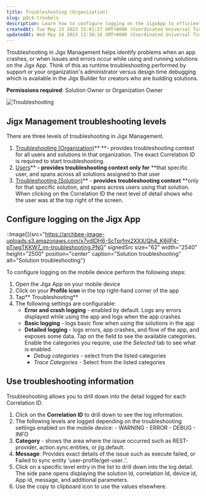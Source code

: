 ```yaml
---
title: Troubleshooting (Organization)
slug: pQc4-troubels
description: Learn how to configure logging on the JigxApp to efficiently resolve issues with this helpful document. Designed for Solution Owners or Organization Owners, it offers expert advice on troubleshooting and utilizing troubleshooting information effectively f
createdAt: Tue May 23 2023 15:01:27 GMT+0000 (Coordinated Universal Time)
updatedAt: Wed May 24 2023 13:30:16 GMT+0000 (Coordinated Universal Time)
---
```


Troubleshooting in Jigx Management helps identify problems when an app crashes, or when issues and errors occur while using and running solutions on the Jigx App. Think of this as runtime troubleshooting performed by support or your organization's administrator versus design time debugging which is available in the Jigx Builder for creators who are building solutions.

**Permissions required**: Solution Owner or Organization Owner&#x20;

![Troubleshooting ](https://archbee-image-uploads.s3.amazonaws.com/x7vdIDH6-ScTprfmi2XXX/oeRZoYwujoWVFdQ6VNwc4_jm-orgtroublel.png "Troubleshooting ")

## Jigx Management troubleshooting levels&#x20;

There are three levels of troubleshooting in Jigx Management.

1. [Troubleshooting (Organization)](docId\:pQc4nyhx_9tTLoyDm4MVu)** **- provides troubleshooting context for all users and solutions in that organization. The exact Correlation ID is required to start troubleshooting.
2. [Users](docId\:hy9SNgXQZpRAbe51imv7Q)** **- provides troubleshooting context only for** **that specific user, and spans across all solutions assigned to that user
3. [Troubleshooting (Solution)](docId\:tzQJID9go54bvHZap88co)** - **provides** **troubleshooting context** **only for that specific solution, and spans across users using that solution.  When clicking on the Correlation ID the next level of detail shows who the user was at the top right of the screen.

## Configure logging on the Jigx App

::Image[]{src="https://archbee-image-uploads.s3.amazonaws.com/x7vdIDH6-ScTprfmi2XXX/Qh4_K6jIP4-pTjwgTKKW7_jm-troubleshooting.PNG" signedSrc size="62" width="2540" height="2500" position="center" caption="Solution troubleshooting" alt="Solution troubleshooting"}

To configure logging on the mobile device perform the following steps:

1. Open the Jigx App on your mobile device
2. Click on your **Profile icon** in the top right-hand corner of the app
3. Tap** Troubleshooting**
4. &#x20;The following settings are configurable:
   - **Error and crash logging** - enabled by default. Logs any errors displayed while using the app and logs when the app crashes
   - **Basic logging** - logs basic flow when using the solutions in the app&#x20;
   - **Detailed logging** - logs errors, app crashes, and flow of the app, and exposes some data. Tap on the field to see the available categories. Enable the categories you require, use the *Selected* tab to see what is enabled.&#x20;
     - *Debug categories* - select from the listed categories
     - *Trace Categories* - Select from the listed categories

## Use troubleshooting information

Troubleshooting allows you to drill down into the detail logged for each Correlation ID.&#x20;

1. Click on the **Correlation ID** to drill down to see the log information.
2. The following levels are logged depending on the troubleshooting settings enabled on the mobile device:
   \- WARNING
   \- ERROR
   \- DEBUG
   \- INFO
3. **Category** - shows the area where the issue occurred such as REST-provider, action.sync.entities, or jig.default.
4. **Message**: Provides exact details of the issue such as execute failed, or Failed to sync entity 'user-profile/get-user..'.
5. Click on a specific level entry in the list to drill down into the log detail. The side pane opens displaying the solution Id, correlation Id, device id, App id, message, and additional parameters.&#x20;
6. Use the copy to clipboard icon to use the values elsewhere.

